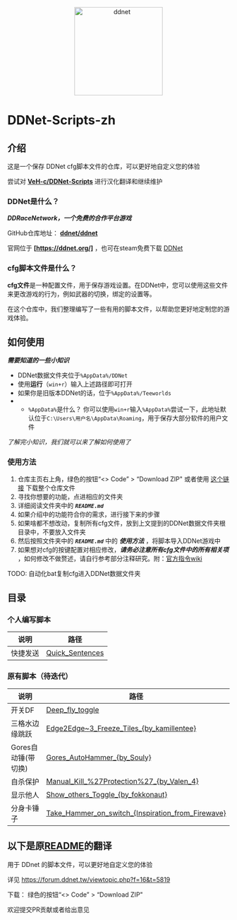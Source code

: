 <!-- markdownlint-disable MD033 MD041 -->
<p align="center">
  <a href="http://ddnet.org/"><img src="https://ddnet.org/ddnet2.svg" width="200" height="200" alt="ddnet"></a>
</p>

# DDNet-Scripts-zh

## 介绍

这是一个保存 DDNet cfg脚本文件的仓库，可以更好地自定义您的体验

尝试对 **[VeH-c/DDNet-Scripts](https://github.com/VeH-c/DDNet-Scripts)** 进行汉化翻译和继续维护

### DDNet是什么？

***DDRaceNetwork，一个免费的合作平台游戏***

GitHub仓库地址： **[ddnet/ddnet](https://github.com/ddnet/ddnet)**

官网位于 **[https://ddnet.org/]** ，也可在steam免费下载 [DDNet](https://store.steampowered.com/app/412220/DDNet/)

### cfg脚本文件是什么？

**cfg文件**是一种配置文件，用于保存游戏设置。在DDNet中，您可以使用这些文件来更改游戏的行为，例如武器的切换，绑定的设置等。

在这个仓库中，我们整理编写了一些有用的脚本文件，以帮助您更好地定制您的游戏体验。

## 如何使用

***需要知道的一些小知识***

- DDNet数据文件夹位于`%AppData%/DDNet`
- 使用**运行**（`win+r`）输入上述路径即可打开
- 如果你是旧版本DDNet的话，位于`%AppData%/Teeworlds`
- - `%AppData%`是什么？ 你可以使用`win+r`输入`%AppData%`尝试一下，此地址默认位于`C:\Users\用户名\AppData\Roaming`，用于保存大部分软件的用户文件

*了解完小知识，我们就可以来了解如何使用了*

### 使用方法

1. 仓库主页右上角，绿色的按钮“<> Code” > “Download ZIP" 或者使用 [这个链接](https://github.com/gongfuture/DDNet-Scripts-zh/archive/refs/heads/master.zip) 下载整个仓库文件
2. 寻找你想要的功能，点进相应的文件夹
3. 详细阅读文件夹中的 ***`README.md`***
4. 如果介绍中的功能符合你的需求，进行接下来的步骤
5. 如果啥都不想改动，复制所有cfg文件，放到上文提到的DDNet数据文件夹根目录中，不要放入文件夹
6. 然后按照文件夹中的 ***`README.md`*** 中的 ***使用方法*** ，将脚本导入DDNet游戏中
7. 如果想对cfg的按键配置对相应修改，***请务必注意所有cfg文件中的所有相关项*** ，如何修改不做赘述，请自行参考部分注释研究。附：[官方指令wiki](https://wiki.ddnet.org/wiki/Special:MyLanguage/Settings_and_Commands)

TODO: 自动化bat复制cfg进入DDNet数据文件夹

## 目录

### 个人编写脚本

| 说明 | 路径 |
| --- | --- |  
| 快捷发送| [Quick_Sentences](./New_Scripts/Quick_Sentences/) |

### 原有脚本（待迭代）

| 说明 | 路径 |
| --- | --- |
| 开关DF | [Deep_fly_toggle](./Deep_fly_toggle/) |
| 三格水边缘跳跃 | [Edge2Edge~3_Freeze_Tiles_{by_kamillentee}](./Edge2Edge~3_Freeze_Tiles_{by_kamillentee}/) |
| Gores自动锤(带切换) | [Gores_AutoHammer_{by_Souly}](./Gores_AutoHammer_{by_Souly}/) |
| 自杀保护 | [Manual_Kill_%27Protection%27_{by_Valen_4}](./Manual_Kill_%27Protection%27_{by_Valen_4}/) |
| 显示他人 | [Show_others_Toggle_{by_fokkonaut}](./Show_others_Toggle_{by_fokkonaut}/) |
| 分身卡锤子 | [Take_Hammer_on_switch_{Inspiration_from_Firewave}](./Take_Hammer_on_switch_{Inspiration_from_Firewave}/) |

## 以下是原[README](README_origin.md)的翻译

用于 DDnet 的脚本文件，可以更好地自定义您的体验

详见 <https://forum.ddnet.tw/viewtopic.php?f=16&t=5819>

下载： 绿色的按钮“<> Code” > “Download  ZIP"

欢迎提交PR贡献或者给出意见
